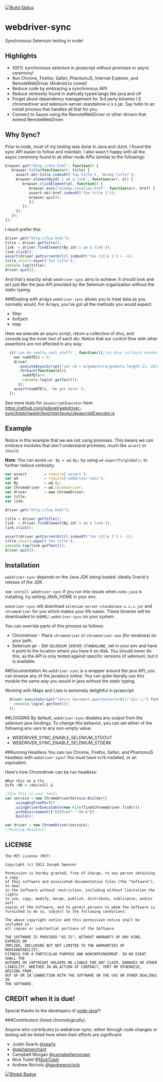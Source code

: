 [![Build Status](https://travis-ci.org/jsdevel/webdriver-sync.png)](https://travis-ci.org/jsdevel/webdriver-sync)

# webdriver-sync

Synchronous Selenium testing in node!

## Highlights

* 100% synchronous selenium in javascript without promises or async ceremony!
* Run Chrome, Firefox, Safari, PhantomJS, Internet Explorer, and RemoteWebDriver (Android to come)!
* Reduce code by embracing a synchronous API!
* Reduce verbosity found in statically typed langs like java and c#
* Forget about dependency management for 3rd party binaries I.E. chromedriver and selenium-server-standalone-x.x.x.jar.  Say hello to an install process that handles all that for you.
* Connect to Sauce using the RemoteWebDriver or other drivers that extend RemoteWebDriver.

## Why Sync?

Prior to node, most of my testing was done in Java and JUnit.  I found the sync
API easier to follow and maintain.  I also wasn't happy with all the
async ceremony found in all other node APIs (similar to the following):

``````javascript
browser.get("http://foo.html", function() {
   browser.title(function(err, title) {
     assert.ok(~title.indexOf('foo title'), 'Wrong title!');
     browser.elementById('i am a link', function(err, el) {
        browser.clickElement(el, function() {
           browser.eval("window.location.href", function(err, href) {
           assert.ok(~href.indexOf('foo title 2'));
           browser.quit();
           });
        });
     });
   });
});
``````

I much prefer this:

``````javascript
driver.get("http://foo.html");
title = driver.getTitle();
link  = driver.findElement(By.id('i am a link'));
link.click();
assert(driver.getCurrentUrl().indexOf('foo title 2') > -1);
title.should.equal('foo title');
console.log(title);
driver.quit();
``````

And that's exactly what `webdriver-sync` aims to achieve.  It should look and act just
like the java API provided by the Selenium organization without the static typing.


###Dealing with arrays
`webdriver-sync` allows you to treat data as you normally would.  For Arrays, you've got all the methods
you would expect:
* filter
* forEach
* map

Here we execute an async script, return a collection of divs, and console.log the inner text of each div.  Notice that our control flow with other assertions are not affected in any way:
````javascript
  it('can do really cool stuff!', function(){//no done callback needed!
    var numOfEls = 0;
    driver
      .executeAsyncScript("var cb = arguments[arguments.length-1]; cb(document.querySelectorAll('div'));")
      .forEach(function(el){
        numOfEls++;
        console.log(el.getText());
      });
    assert(numOfEls, 'We got here!');
  });
````

See more tests for `JavascriptExecutor` here: https://github.com/jsdevel/webdriver-sync/blob/master/test/interfaces/JavascriptExecutor.js


## Example
Notice in this example that we are *not* using promises.  This means we can embrace modules that don't
understand promises, much like `assert` or `should`.

<b>Note:</b> You can avoid `var By = wd.By;` by using `wd.exportTo(global);` to further
reduce verbosity.

````javascript
var assert        = require('assert');
var wd            = require('webdriver-sync');
var By            = wd.By;
var ChromeDriver  = wd.ChromeDriver;
var driver        = new ChromeDriver;
var title;
var link;

driver.get("http://foo.html");

title = driver.getTitle();
link  = driver.findElement(By.id('i am a link'));
link.click();

assert(driver.getCurrentUrl().indexOf('foo title 2') > -1);
title.should.equal('foo title');
console.log(link.getText());
driver.quit();
````

## Installation
`webdriver-sync` depends on the Java JDK being loaded.  Ideally Oracle's release of the JDK.

`npm install webdriver-sync`  If you run into issues when `node-java` is installing, try setting JAVA_HOME in your env.

`webdriver-sync` will download `selenium-server-standalone-x.x.x.jar` and `chromedriver` for you which makes your life
easier.  These binaries will be downloaded to `$HOME/.webdriver-sync` on your system.

You can override parts of this process as follows:

* Chromdriver - Place `chromedriver` or `chromedriver.exe` (for windows) on your
path.
* Selenium jar - Set `SELENIUM_SERVER_STANDALONE_JAR` in your env and have it point to the location
where you have it on disk.  You should never do this, as the API is only tested
against specific versions of selenium, but it is available.

##Documentation
As `webdriver-sync` is a wrapper around the java API, you can browse any of the
javadocs online.  You can quite literally use this module the same way you
would in java without the static typing.

Working with Maps and Lists is extremely delightful in javascript:
````javascript
  driver.executeScript("return document.querySelectorAll('div');").forEach(function(el){
    console.log(el.getText());
  });
````

##LOGGING
By default, `webdriver-sync` disables any output from the selenium java bindings.  To
change this behavior, you can set either of the following env vars to any non-empty
value:

* WEBDRIVER_SYNC_ENABLE_SELENIUM_STDOUT
* WEBDRIVER_SYNC_ENABLE_SELENIUM_STDERR

##Running Headless
You can run Chrome, Firefox, Safari, and PhantomJS headless with `webdriver-sync`!
You must have `Xvfb` installed, or an equivalent.

Here's how Chromdriver can be run headless:
````shell
#Run this on a tty
Xvfb :99 > /dev/null &
````

````javascript
//Use this in your tests
var service = new ChromeDriverService.Builder()
    .usingAnyFreePort()
    .usingDriverExecutable(new File(findsChromeDriver.find()))
    .withEnvironment({"DISPLAY":":99.0"})
    .build();

var driver = new ChromeDriver(service);
//Running Headless!
````

## LICENSE
``````
The MIT License (MIT)

Copyright (c) 2013 Joseph Spencer

Permission is hereby granted, free of charge, to any person obtaining a copy
of this software and associated documentation files (the "Software"), to deal
in the Software without restriction, including without limitation the rights
to use, copy, modify, merge, publish, distribute, sublicense, and/or sell
copies of the Software, and to permit persons to whom the Software is
furnished to do so, subject to the following conditions:

The above copyright notice and this permission notice shall be included in
all copies or substantial portions of the Software.

THE SOFTWARE IS PROVIDED "AS IS", WITHOUT WARRANTY OF ANY KIND, EXPRESS OR
IMPLIED, INCLUDING BUT NOT LIMITED TO THE WARRANTIES OF MERCHANTABILITY,
FITNESS FOR A PARTICULAR PURPOSE AND NONINFRINGEMENT. IN NO EVENT SHALL THE
AUTHORS OR COPYRIGHT HOLDERS BE LIABLE FOR ANY CLAIM, DAMAGES OR OTHER
LIABILITY, WHETHER IN AN ACTION OF CONTRACT, TORT OR OTHERWISE, ARISING FROM,
OUT OF OR IN CONNECTION WITH THE SOFTWARE OR THE USE OR OTHER DEALINGS IN
THE SOFTWARE.
``````

## CREDIT when it is due!
Special thanks to the developers of <a href="https://github.com/joeferner/node-java">node-java</a>!!!

###Contributors (listed chronologically).

Anyone who contributes to webdriver-sync, either through code changes or testing
will be listed here when their efforts are significant:
* Justin Searls @<a href='https://github.com/searls'>searls</a>
* @<a href='https://github.com/alphamerchant'>alphamerchant</a>
* Campbell Morgan @<a href='https://github.com/campbellwmorgan'>campbellwmorgan</a>
* Nick Tulett @<a href='https://github.com/NickTulett'>NickTulett</a>
* Andrew Nichols @<a href='https://github.com/tandrewnichols'>tandrewnichols</a>


[![Bitdeli Badge](https://d2weczhvl823v0.cloudfront.net/jsdevel/webdriver-sync/trend.png)](https://bitdeli.com/free "Bitdeli Badge")
